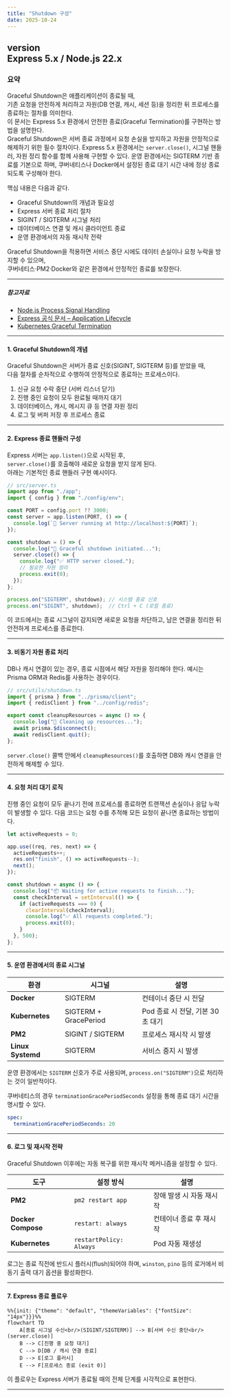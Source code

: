 ```yaml
---
title: "Shutdown 구성"
date: 2025-10-24
---
```


**version**  
Express 5.x / Node.js 22.x
---

### 요약  
Graceful Shutdown은 애플리케이션이 종료될 때,  
기존 요청을 안전하게 처리하고 자원(DB 연결, 캐시, 세션 등)을 정리한 뒤 프로세스를 종료하는 절차를 의미한다.  
이 문서는 Express 5.x 환경에서 안전한 종료(Graceful Termination)를 구현하는 방법을 설명한다.  
Graceful Shutdown은 서버 종료 과정에서 요청 손실을 방지하고 자원을 안정적으로 해제하기 위한 필수 절차이다.
Express 5.x 환경에서는 `server.close()`, 시그널 핸들러, 자원 정리 함수를 함께 사용해 구현할 수 있다.
운영 환경에서는 SIGTERM 기반 종료를 기본으로 하며,
쿠버네티스나 Docker에서 설정된 종료 대기 시간 내에 정상 종료되도록 구성해야 한다.

핵심 내용은 다음과 같다.  
- Graceful Shutdown의 개념과 필요성  
- Express 서버 종료 처리 절차  
- SIGINT / SIGTERM 시그널 처리  
- 데이터베이스 연결 및 캐시 클라이언트 종료  
- 운영 환경에서의 자동 재시작 전략  

Graceful Shutdown을 적용하면 서비스 중단 시에도 데이터 손실이나 요청 누락을 방지할 수 있으며,  
쿠버네티스·PM2·Docker와 같은 환경에서 안정적인 종료를 보장한다.

---

##### 참고자료  
- [Node.js Process Signal Handling](https://nodejs.org/api/process.html#signal-events)  
- [Express 공식 문서 – Application Lifecycle](https://expressjs.com/en/advanced/best-practice-performance.html#graceful-shutdown)  
- [Kubernetes Graceful Termination](https://kubernetes.io/docs/concepts/workloads/pods/pod-lifecycle/#pod-termination)  

---

#### 1. Graceful Shutdown의 개념  

Graceful Shutdown은 서버가 종료 신호(SIGINT, SIGTERM 등)를 받았을 때,  
다음 절차를 순차적으로 수행하여 안정적으로 종료하는 프로세스이다.

1. 신규 요청 수락 중단 (서버 리스너 닫기)  
2. 진행 중인 요청이 모두 완료될 때까지 대기  
3. 데이터베이스, 캐시, 메시지 큐 등 연결 자원 정리  
4. 로그 및 버퍼 저장 후 프로세스 종료  

---

#### 2. Express 종료 핸들러 구성  

Express 서버는 `app.listen()`으로 시작된 후,  
`server.close()`를 호출해야 새로운 요청을 받지 않게 된다.  
아래는 기본적인 종료 핸들러 구현 예시이다.

```typescript
// src/server.ts
import app from "./app";
import { config } from "./config/env";

const PORT = config.port ?? 3000;
const server = app.listen(PORT, () => {
  console.log(`🚀 Server running at http://localhost:${PORT}`);
});

const shutdown = () => {
  console.log("🧩 Graceful shutdown initiated...");
  server.close(() => {
    console.log("✅ HTTP server closed.");
    // 필요한 자원 정리
    process.exit(0);
  });
};

process.on("SIGTERM", shutdown); // 시스템 종료 신호
process.on("SIGINT", shutdown);  // Ctrl + C (로컬 종료)
```

이 코드에서는 종료 시그널이 감지되면 새로운 요청을 차단하고,
남은 연결을 정리한 뒤 안전하게 프로세스를 종료한다.

---

#### 3. 비동기 자원 종료 처리

DB나 캐시 연결이 있는 경우, 종료 시점에서 해당 자원을 정리해야 한다.
예시는 Prisma ORM과 Redis를 사용하는 경우이다.

```typescript
// src/utils/shutdown.ts
import { prisma } from "../prisma/client";
import { redisClient } from "../config/redis";

export const cleanupResources = async () => {
  console.log("🧹 Cleaning up resources...");
  await prisma.$disconnect();
  await redisClient.quit();
};
```

`server.close()` 콜백 안에서 `cleanupResources()`를 호출하면
DB와 캐시 연결을 안전하게 해제할 수 있다.

---

#### 4. 요청 처리 대기 로직

진행 중인 요청이 모두 끝나기 전에 프로세스를 종료하면
트랜잭션 손실이나 응답 누락이 발생할 수 있다.
다음 코드는 요청 수를 추적해 모든 요청이 끝나면 종료하는 방법이다.

```typescript
let activeRequests = 0;

app.use((req, res, next) => {
  activeRequests++;
  res.on("finish", () => activeRequests--);
  next();
});

const shutdown = async () => {
  console.log("📦 Waiting for active requests to finish...");
  const checkInterval = setInterval(() => {
    if (activeRequests === 0) {
      clearInterval(checkInterval);
      console.log("✅ All requests completed.");
      process.exit(0);
    }
  }, 500);
};
```

---

#### 5. 운영 환경에서의 종료 시그널

| 환경                | 시그널                   | 설명                     |
| ----------------- | --------------------- | ---------------------- |
| **Docker**        | SIGTERM               | 컨테이너 중단 시 전달           |
| **Kubernetes**    | SIGTERM + GracePeriod | Pod 종료 시 전달, 기본 30초 대기 |
| **PM2**           | SIGINT / SIGTERM      | 프로세스 재시작 시 발생          |
| **Linux Systemd** | SIGTERM               | 서비스 중지 시 발생            |

운영 환경에서는 `SIGTERM` 신호가 주로 사용되며,
`process.on("SIGTERM")`으로 처리하는 것이 일반적이다.

쿠버네티스의 경우 `terminationGracePeriodSeconds` 설정을 통해
종료 대기 시간을 명시할 수 있다.

```yaml
spec:
  terminationGracePeriodSeconds: 20
```

---

#### 6. 로그 및 재시작 전략

Graceful Shutdown 이후에는 자동 복구를 위한 재시작 메커니즘을 설정할 수 있다.

| 도구                 | 설정 방식                   | 설명             |
| ------------------ | ----------------------- | -------------- |
| **PM2**            | `pm2 restart app`       | 장애 발생 시 자동 재시작 |
| **Docker Compose** | `restart: always`       | 컨테이너 종료 후 재시작  |
| **Kubernetes**     | `restartPolicy: Always` | Pod 자동 재생성     |

로그는 종료 직전에 반드시 플러시(flush)되어야 하며,
`winston`, `pino` 등의 로거에서 비동기 출력 대기 옵션을 활성화한다.

---

#### 7. Express 종료 플로우

```mermaid
%%{init: {"theme": "default", "themeVariables": {"fontSize": "14px"}}}%%
flowchart TD
    A[종료 시그널 수신<br/>(SIGINT/SIGTERM)] --> B[서버 수신 중단<br/>(server.close)]
    B --> C[진행 중 요청 대기]
    C --> D[DB / 캐시 연결 종료]
    D --> E[로그 플러시]
    E --> F[프로세스 종료 (exit 0)]
```

이 플로우는 Express 서버가 종료될 때의 전체 단계를 시각적으로 표현한다.

---

